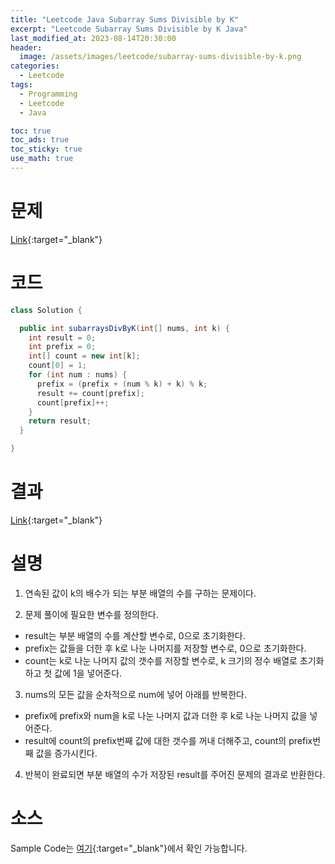 ```yaml
---
title: "Leetcode Java Subarray Sums Divisible by K"
excerpt: "Leetcode Subarray Sums Divisible by K Java"
last_modified_at: 2023-08-14T20:30:00
header:
  image: /assets/images/leetcode/subarray-sums-divisible-by-k.png
categories:
  - Leetcode
tags:
  - Programming
  - Leetcode
  - Java

toc: true
toc_ads: true
toc_sticky: true
use_math: true
---
```

# 문제
[Link](https://leetcode.com/problems/subarray-sums-divisible-by-k){:target="_blank"}

# 코드
```java
class Solution {

  public int subarraysDivByK(int[] nums, int k) {
    int result = 0;
    int prefix = 0;
    int[] count = new int[k];
    count[0] = 1;
    for (int num : nums) {
      prefix = (prefix + (num % k) + k) % k;
      result += count[prefix];
      count[prefix]++;
    }
    return result;
  }

}
```

# 결과
[Link](https://leetcode.com/problems/subarray-sums-divisible-by-k/submissions/1021055416/){:target="_blank"}

# 설명
1. 연속된 값이 k의 배수가 되는 부분 배열의 수를 구하는 문제이다.

2. 문제 풀이에 필요한 변수를 정의한다.
- result는 부분 배열의 수를 계산할 변수로, 0으로 초기화한다.
- prefix는 값들을 더한 후 k로 나눈 나머지를 저장할 변수로, 0으로 초기화한다.
- count는 k로 나눈 나머지 값의 갯수를 저장할 변수로, k 크기의 정수 배열로 초기화하고 첫 값에 1을 넣어준다.

3. nums의 모든 값을 순차적으로 num에 넣어 아래를 반복한다.
- prefix에 prefix와 num을 k로 나눈 나머지 값과 더한 후 k로 나눈 나머지 값을 넣어준다.
- result에 count의 prefix번째 값에 대한 갯수를 꺼내 더해주고, count의 prefix번째 값을 증가시킨다.

4. 반복이 완료되면 부분 배열의 수가 저장된 result를 주어진 문제의 결과로 반환한다.

# 소스
Sample Code는 [여기](https://github.com/GracefulSoul/leetcode/blob/master/src/main/java/gracefulsoul/problems/SubarraySumsDivisibleByK.java){:target="_blank"}에서 확인 가능합니다.